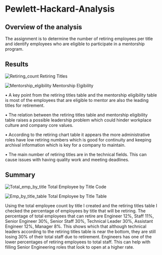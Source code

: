 # Pewlett-Hackard-Analysis

## Overview of the analysis
 The assignment is to determine the number of retiring employees per title and identify employees who are eligible to participate in a mentorship program. 
 
 
 ## Results 
 
 ![Retiring_count](https://user-images.githubusercontent.com/88383836/137404733-7b76b247-c598-4bbe-87cd-2ca63e574318.PNG)
Retiring Titles
 
 ![Mentorship_elgibility](https://user-images.githubusercontent.com/88383836/137404764-273b8ae7-d982-4410-aef7-88e608e974a3.PNG)
Mentorship Elgibility 
 

•	 A key point from the retiring titles table and the mentorship eligibility table is most of the employees that are eligible to mentor are also the leading titles for retirement.

•	The relation between the retiring titles table and mentorship eligibility table raises a possible leadership problem which could hinder workplace culture and company core values.  
 
•	According to the retiring chart table it appears the more administrative roles have low retiring numbers which is good for continuity and keeping archival information which is key for a company to maintain. 

•	The main number of retiring titles are in the technical fields. This can cause issues with having quality work and meeting deadlines. 

## Summary

![Total_emp_by_title](https://user-images.githubusercontent.com/88383836/137404819-fee808b5-1fb5-449d-84ea-80373da21c82.PNG)
Total Employee by Title Code

![Emp_by_title_table](https://user-images.githubusercontent.com/88383836/137404833-bcb0280f-41c0-4478-9afa-35e770a708b1.PNG)
Total Employee by Title Table


Using the total employee count by title I created and the retiring titles table I checked the percentage of employees by title that will be retiring. The percentage of total employees that can retire are Engineer 12%, Staff 11%, Senior Engineer 30%, Senior Staff 30%, Technical Leader 30%, Assistant Engineer 12%, Manager 8%. 
This shows which that although technical leaders according to the retiring titles table is near the bottom, they are still losing 30% of their total staff due to retirement. 
Engineers has one of the lower percentages of retiring employees to total staff. This can help with filling Senior Engineering roles that look to open at a higher rate. 
